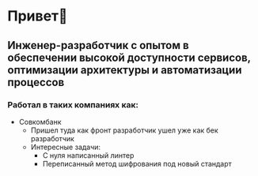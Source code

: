 # Привет👋

## Инженер-разработчик с опытом в обеспечении высокой доступности сервисов, оптимизации архитектуры и автоматизации процессов

### Работал в таких компаниях как:
- Совкомбанк
  - Пришел туда как фронт разработчик ушел уже как бек разработчик
  - Интересные задачи:
    - С нуля написанный линтер
    - Переписанный метод шифрования под новый стандарт
